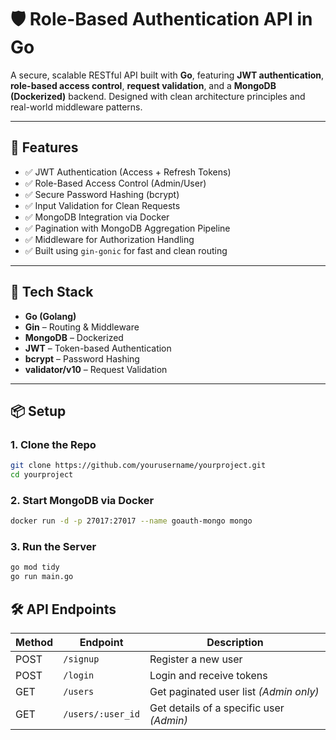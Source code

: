 # 🛡️ Role-Based Authentication API in Go

A secure, scalable RESTful API built with **Go**, featuring **JWT authentication**, **role-based access control**, **request validation**, and a **MongoDB (Dockerized)** backend. Designed with clean architecture principles and real-world middleware patterns.

---

## 🚀 Features

- ✅ JWT Authentication (Access + Refresh Tokens)  
- ✅ Role-Based Access Control (Admin/User)  
- ✅ Secure Password Hashing (bcrypt)  
- ✅ Input Validation for Clean Requests  
- ✅ MongoDB Integration via Docker  
- ✅ Pagination with MongoDB Aggregation Pipeline  
- ✅ Middleware for Authorization Handling  
- ✅ Built using `gin-gonic` for fast and clean routing

---

## 🧰 Tech Stack

- **Go (Golang)**  
- **Gin** – Routing & Middleware  
- **MongoDB** – Dockerized  
- **JWT** – Token-based Authentication  
- **bcrypt** – Password Hashing  
- **validator/v10** – Request Validation

---

## 📦 Setup

### 1. Clone the Repo
```bash
git clone https://github.com/yourusername/yourproject.git
cd yourproject
```
### 2. Start MongoDB via Docker
```bash
docker run -d -p 27017:27017 --name goauth-mongo mongo
```

### 3. Run the Server
```bash 
go mod tidy
go run main.go

```

## 🛠️ API Endpoints
| Method | Endpoint         | Description                              |
|--------|------------------|------------------------------------------|
| POST   | `/signup`        | Register a new user                      |
| POST   | `/login`         | Login and receive tokens                 |
| GET    | `/users`         | Get paginated user list *(Admin only)*   |
| GET    | `/users/:user_id`| Get details of a specific user *(Admin)* |
